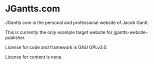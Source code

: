 # JGantts.com
JGantts.com is the personal and professional website of Jacob Gantt.

This is currently the only example target website for jgantts-website-publisher.

License for code and framework is GNU GPLv3.0.

License for content is none.
